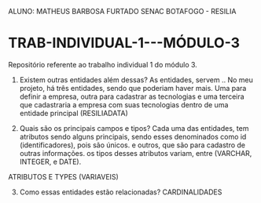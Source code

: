 ALUNO: MATHEUS BARBOSA FURTADO
SENAC BOTAFOGO - RESILIA

# TRAB-INDIVIDUAL-1---MÓDULO-3
Repositório referente ao trabalho individual 1 do módulo 3.

1) Existem outras entidades além dessas?
As entidades, servem .. No meu projeto, há três entidades, sendo que poderiam haver mais.
Uma para definir a empresa, outra para cadastrar as tecnologias e uma terceira que cadastraria a empresa
com suas tecnologias dentro de uma entidade principal (RESILIADATA)

2) Quais são os principais campos e tipos?
Cada uma das entidades, tem atributos sendo alguns principais, sendo esses denominados como id (identificadores), pois são únicos. e outros, que são para cadastro de outras informações.
os tipos desses atributos variam, entre (VARCHAR, INTEGER, e DATE).

ATRIBUTOS E TYPES (VARIAVEIS)

3) Como essas entidades estão relacionadas?
CARDINALIDADES
